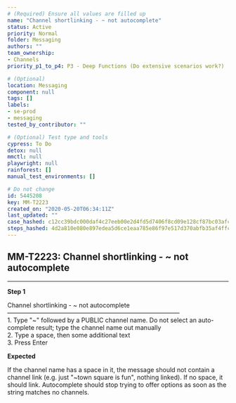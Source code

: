 ```yaml
---
# (Required) Ensure all values are filled up
name: "Channel shortlinking - ~ not autocomplete"
status: Active
priority: Normal
folder: Messaging
authors: ""
team_ownership: 
- Channels
priority_p1_to_p4: P3 - Deep Functions (Do extensive scenarios work?)

# (Optional)
location: Messaging
component: null
tags: []
labels: 
- se-prod
- messaging
tested_by_contributor: ""

# (Optional) Test type and tools
cypress: To Do
detox: null
mmctl: null
playwright: null
rainforest: []
manual_test_environments: []

# Do not change
id: 5445208
key: MM-T2223
created_on: "2020-05-20T06:34:11Z"
last_updated: ""
case_hashed: c12cc39bdc000daf4c27eeb00e2d4fd5d7406f8cd09e128cf87bc03afc0521e44d9d1a8249fd3b822f822f32e4f62feb
steps_hashed: 4d2a810e080e897edea5d6ce1eaa785e86f97e517d370abfb35af4ffc8f13fc955d2624923f8a265d93f785eca26e318
---
```


<!-- (Auto-generated) Based on frontmatter's "key" and "name" -->

## MM-T2223: Channel shortlinking - ~ not autocomplete

---

**Step 1**

Channel shortlinking - \~ not autocomplete\
————————————————————————————\
1\. Type "\~" followed by a PUBLIC channel name. Do not select an auto-complete result; type the channel name out manually\
2\. Type a space, then some additional text\
3\. Press Enter

**Expected**

If the channel name has a space in it, the message should not contain a channel link (e.g. just "\~town square is fun", nothing linked). If no space, it should link. Autocomplete should stop trying to offer options as soon as the string matches no channels.
